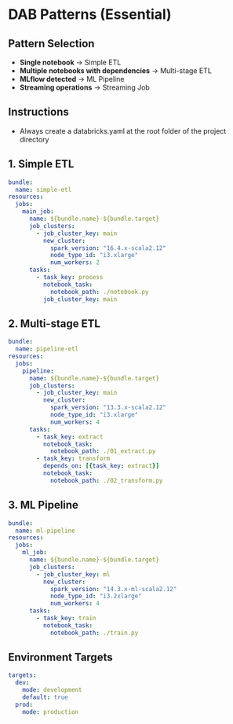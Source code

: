# DAB Patterns (Essential)

## Pattern Selection
- **Single notebook** → Simple ETL
- **Multiple notebooks with dependencies** → Multi-stage ETL  
- **MLflow detected** → ML Pipeline
- **Streaming operations** → Streaming Job

## Instructions
- Always create a databricks.yaml at the root folder of the project directory

## 1. Simple ETL
```yaml
bundle:
  name: simple-etl
resources:
  jobs:
    main_job:
      name: ${bundle.name}-${bundle.target}
      job_clusters:
        - job_cluster_key: main
          new_cluster:
            spark_version: "16.4.x-scala2.12"
            node_type_id: "i3.xlarge"
            num_workers: 2
      tasks:
        - task_key: process
          notebook_task:
            notebook_path: ./notebook.py
          job_cluster_key: main
```

## 2. Multi-stage ETL
```yaml
bundle:
  name: pipeline-etl
resources:
  jobs:
    pipeline:
      name: ${bundle.name}-${bundle.target}
      job_clusters:
        - job_cluster_key: main
          new_cluster:
            spark_version: "13.3.x-scala2.12"
            node_type_id: "i3.xlarge" 
            num_workers: 4
      tasks:
        - task_key: extract
          notebook_task:
            notebook_path: ./01_extract.py
        - task_key: transform
          depends_on: [{task_key: extract}]
          notebook_task:
            notebook_path: ./02_transform.py
```

## 3. ML Pipeline
```yaml
bundle:
  name: ml-pipeline
resources:
  jobs:
    ml_job:
      name: ${bundle.name}-${bundle.target}
      job_clusters:
        - job_cluster_key: ml
          new_cluster:
            spark_version: "14.3.x-ml-scala2.12"
            node_type_id: "i3.2xlarge"
            num_workers: 4
      tasks:
        - task_key: train
          notebook_task:
            notebook_path: ./train.py
```

## Environment Targets
```yaml
targets:
  dev:
    mode: development
    default: true
  prod:
    mode: production
```